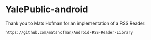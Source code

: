 YalePublic-android
==================

Thank you to Mats Hofman for an implementation of a RSS Reader:

	https://github.com/matshofman/Android-RSS-Reader-Library

